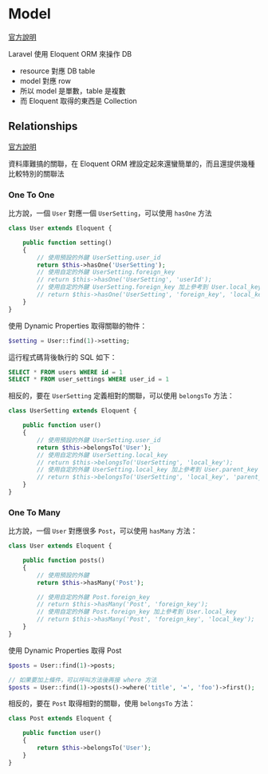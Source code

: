 # Model

[官方說明](http://laravel.tw/docs/eloquent)

Laravel 使用 Eloquent ORM 來操作 DB

* resource 對應 DB table
* model 對應 row
* 所以 model 是單數，table 是複數
* 而 Eloquent 取得的東西是 Collection

## Relationships

[官方說明](http://laravel.com/docs/4.2/eloquent#relationships)

資料庫難搞的關聯，在 Eloquent ORM 裡設定起來還蠻簡單的，而且還提供幾種比較特別的關聯法

### One To One

比方說，一個 `User` 對應一個 `UserSetting`，可以使用 `hasOne` 方法

```php
class User extends Eloquent {

    public function setting()
    {
        // 使用預設的外鍵 UserSetting.user_id
        return $this->hasOne('UserSetting');
        // 使用自定的外鍵 UserSetting.foreign_key
        // return $this->hasOne('UserSetting', 'userId');
        // 使用自定的外鍵 UserSetting.foreign_key 加上參考到 User.local_key
        // return $this->hasOne('UserSetting', 'foreign_key', 'local_key');
    }
}
```

使用 Dynamic Properties 取得關聯的物件：

```php
$setting = User::find(1)->setting;
```

這行程式碼背後執行的 SQL 如下：

```sql
SELECT * FROM users WHERE id = 1
SELECT * FROM user_settings WHERE user_id = 1
```

相反的，要在 `UserSetting` 定義相對的關聯，可以使用 `belongsTo` 方法：

```php
class UserSetting extends Eloquent {

    public function user()
    {
        // 使用預設的外鍵 UserSetting.user_id
        return $this->belongsTo('User');
        // 使用自定的外鍵 UserSetting.local_key
        // return $this->belongsTo('UserSetting', 'local_key');
        // 使用自定的外鍵 UserSetting.local_key 加上參考到 User.parent_key
        // return $this->belongsTo('UserSetting', 'local_key', 'parent_key');
    }
}
```

### One To Many

比方說，一個 `User` 對應很多 `Post`，可以使用 `hasMany` 方法：

```php
class User extends Eloquent {

    public function posts()
    {
        // 使用預設的外鍵
        return $this->hasMany('Post');

        // 使用自定的外鍵 Post.foreign_key
        // return $this->hasMany('Post', 'foreign_key');
        // 使用自定的外鍵 Post.foreign_key 加上參考到 User.local_key
        // return $this->hasMany('Post', 'foreign_key', 'local_key');
    }
}
```

使用 Dynamic Properties 取得 Post

```php
$posts = User::find(1)->posts;

// 如果要加上條件，可以呼叫方法後再接 where 方法
$posts = User::find(1)->posts()->where('title', '=', 'foo')->first();
```

相反的，要在 `Post` 取得相對的關聯，使用 `belongsTo` 方法：

```php
class Post extends Eloquent {

    public function user()
    {
        return $this->belongsTo('User');
    }
}
```
